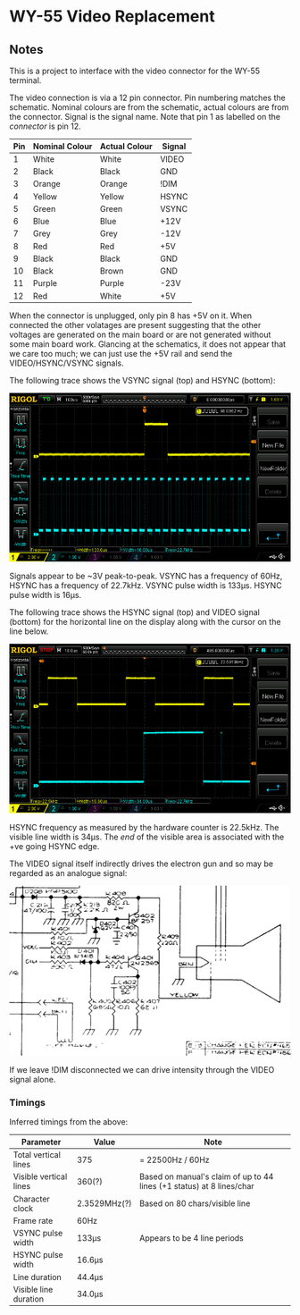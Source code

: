 # WY-55 Video Replacement

## Notes

This is a project to interface with the video connector for the WY-55 terminal.

The video connection is via a 12 pin connector. Pin numbering matches the
schematic. Nominal colours are from the schematic, actual colours are from the
connector. Signal is the signal name. Note that pin 1 as labelled on the
*connector* is pin 12.

| Pin | Nominal Colour | Actual Colour | Signal
|-|-|-|-|
|1|White|White|VIDEO|
|2|Black|Black|GND|
|3|Orange|Orange|!DIM|
|4|Yellow|Yellow|HSYNC|
|5|Green|Green|VSYNC|
|6|Blue|Blue|+12V|
|7|Grey|Grey|-12V|
|8|Red|Red|+5V|
|9|Black|Black|GND|
|10|Black|Brown|GND|
|11|Purple|Purple|-23V|
|12|Red|White|+5V|

When the connector is unplugged, only pin 8 has +5V on it. When connected the
other volatages are present suggesting that the other voltages are generated on
the main board or are not generated without some main board work. Glancing at
the schematics, it does not appear that we care too much; we can just use the
+5V rail and send the VIDEO/HSYNC/VSYNC signals.

The following trace shows the VSYNC signal (top) and HSYNC (bottom):

![](img/VSYNC-HSYNC.png)

Signals appear to be ~3V peak-to-peak. VSYNC has a frequency of 60Hz, HSYNC has
a frequency of 22.7kHz. VSYNC pulse width is 133µs. HSYNC pulse width is 16µs.

The following trace shows the HSYNC signal (top) and VIDEO signal (bottom) for
the horizontal line on the display along with the cursor on the line below.

![](img/HSYNC-VIDEO.png)

HSYNC frequency as measured by the hardware counter is 22.5kHz. The visible line
width is 34µs. The *end* of the visible area is associated with the +ve going
HSYNC edge.

The VIDEO signal itself indirectly drives the electron gun and so may be
regarded as an analogue signal:

![](img/video-drive.png)

If we leave !DIM disconnected we can drive intensity through the VIDEO signal
alone.

### Timings

Inferred timings from the above:

|Parameter|Value|Note|
|-|-|-|
|Total vertical lines|375|= 22500Hz / 60Hz|
|Visible vertical lines|360(?)|Based on manual's claim of up to 44 lines (+1 status) at 8 lines/char|
|Character clock|2.3529MHz(?)|Based on 80 chars/visible line|
|Frame rate|60Hz||
|VSYNC pulse width|133µs|Appears to be 4 line periods|
|HSYNC pulse width|16.6µs||
|Line duration|44.4µs||
|Visible line duration|34.0µs||
